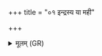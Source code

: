 +++
title = "०१ इन्द्रस्य या मही"

+++
<details><summary>मूलम् (GR)</summary>

इन्द्रस्य या मही दृषत्  
क्रिमेर् विश्वस्य तर्हणी ।  
तया पिनष्मि सं क्रिमीन्  
दृषदा खल्वाँ इव ॥
</details>